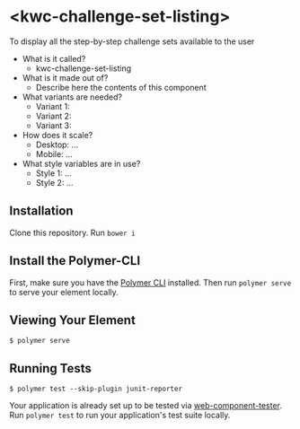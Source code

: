 # \<kwc-challenge-set-listing\>

To display all the step-by-step challenge sets available to the user

 - What is it called?
     - kwc-challenge-set-listing
 - What is it made out of?
     - Describe here the contents of this component
 - What variants are needed?
     - Variant 1:
     - Variant 2:
     - Variant 3:
 - How does it scale?
     - Desktop: ...
     - Mobile: ...
 - What style variables are in use?
     - Style 1: ...
     - Style 2: ...

## Installation
Clone this repository.
Run `bower i`

## Install the Polymer-CLI

First, make sure you have the [Polymer CLI](https://www.npmjs.com/package/polymer-cli) installed. Then run `polymer serve` to serve your element locally.

## Viewing Your Element

```
$ polymer serve
```

## Running Tests

```
$ polymer test --skip-plugin junit-reporter
```

Your application is already set up to be tested via [web-component-tester](https://github.com/Polymer/web-component-tester). Run `polymer test` to run your application's test suite locally.
